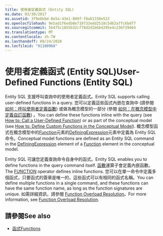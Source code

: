 ```yaml
---
title: 使用者定義函式 (Entity SQL)
ms.date: 03/30/2017
ms.assetid: 3f9e6bbd-8e5a-43e1-809f-f8a61338e522
ms.openlocfilehash: 9e5ad1f6edb0e719733edd2518c5d62a7fc6bdf7
ms.sourcegitcommit: 5b475c1855b32cf78d2d1bbb4295e4c236f39464
ms.translationtype: MT
ms.contentlocale: zh-TW
ms.lasthandoff: 09/24/2020
ms.locfileid: "91180968"
---
```

# <a name="user-defined-functions-entity-sql"></a><span data-ttu-id="2522c-102">使用者定義函式 (Entity SQL)</span><span class="sxs-lookup"><span data-stu-id="2522c-102">User-Defined Functions (Entity SQL)</span></span>

<span data-ttu-id="2522c-103">Entity SQL 支援呼叫查詢中的使用者定義函式。</span><span class="sxs-lookup"><span data-stu-id="2522c-103">Entity SQL supports calling user-defined functions in a query.</span></span> <span data-ttu-id="2522c-104">您可以定義這些函式內嵌在查詢中 (請參閱 [如何：呼叫使用者定義函數](/previous-versions/dotnet/netframework-4.0/dd490951(v=vs.100))) 或做為概念模型的一部分 (參閱 [如何：在概念模型中定義自訂函數](/previous-versions/dotnet/netframework-4.0/dd456812(v=vs.100))) 。</span><span class="sxs-lookup"><span data-stu-id="2522c-104">You can define these functions inline with the query (see [How to: Call a User-Defined Function](/previous-versions/dotnet/netframework-4.0/dd490951(v=vs.100))) or as part of the conceptual model (see [How to: Define Custom Functions in the Conceptual Model](/previous-versions/dotnet/netframework-4.0/dd456812(v=vs.100))).</span></span> <span data-ttu-id="2522c-105">概念模型函式在概念模型中的[Function](/ef/ef6/modeling/designer/advanced/edmx/csdl-spec#function-element-csdl)元素的[DefiningExpression](/ef/ef6/modeling/designer/advanced/edmx/csdl-spec#definingexpression-element-csdl)元素中定義為 Entity SQL 命令。</span><span class="sxs-lookup"><span data-stu-id="2522c-105">Conceptual model functions are defined as an Entity SQL command in the [DefiningExpression](/ef/ef6/modeling/designer/advanced/edmx/csdl-spec#definingexpression-element-csdl) element of a [Function](/ef/ef6/modeling/designer/advanced/edmx/csdl-spec#function-element-csdl) element in the conceptual model.</span></span>  
  
 <span data-ttu-id="2522c-106">Entity SQL 可讓您定義查詢命令自身中的函式。</span><span class="sxs-lookup"><span data-stu-id="2522c-106">Entity SQL enables you to define functions in the query command itself.</span></span> <span data-ttu-id="2522c-107">[函數](function-entity-sql.md)運算子會定義內嵌函數。</span><span class="sxs-lookup"><span data-stu-id="2522c-107">The [FUNCTION](function-entity-sql.md) operator defines inline functions.</span></span> <span data-ttu-id="2522c-108">您可以在單一命令中定義多個函式，只要函式的簽章是唯一的，這些函式可以有相同的函式名稱。</span><span class="sxs-lookup"><span data-stu-id="2522c-108">You can define multiple functions in a single command, and these functions can have the same function name, as long as the function signatures are unique.</span></span> <span data-ttu-id="2522c-109">如需詳細資訊，請參閱 [Function Overload Resolution](function-overload-resolution-entity-sql.md)。</span><span class="sxs-lookup"><span data-stu-id="2522c-109">For more information, see [Function Overload Resolution](function-overload-resolution-entity-sql.md).</span></span>  
  
## <a name="see-also"></a><span data-ttu-id="2522c-110">請參閱</span><span class="sxs-lookup"><span data-stu-id="2522c-110">See also</span></span>

- [<span data-ttu-id="2522c-111">函式</span><span class="sxs-lookup"><span data-stu-id="2522c-111">Functions</span></span>](functions-entity-sql.md)
